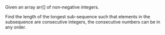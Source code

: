Given an array arr[] of non-negative integers. 

Find the length of the longest sub-sequence such that elements in the subsequence are consecutive integers, the consecutive numbers can be in any order.
